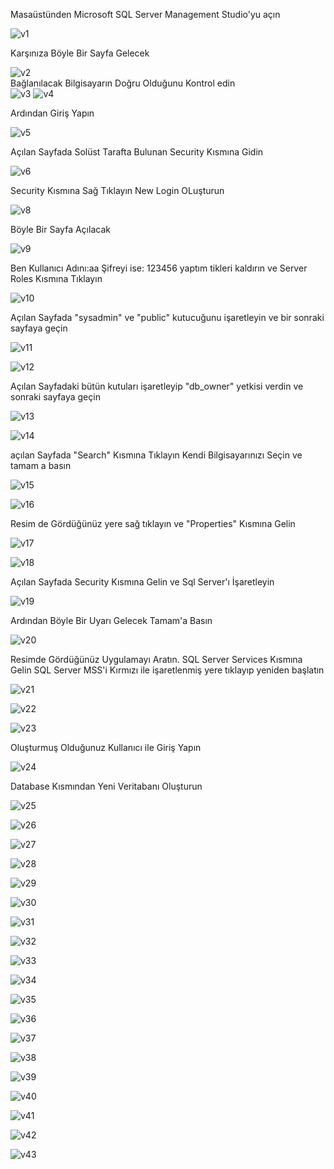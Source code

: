 Masaüstünden Microsoft SQL Server Management Studio'yu açın

![v1](https://github.com/user-attachments/assets/46cca691-5227-43ca-aa2d-4a9528a07674) <br>

Karşınıza Böyle Bir Sayfa Gelecek

![v2](https://github.com/user-attachments/assets/dee06f10-0a03-469b-9f78-6f86578ed1aa) <br>
Bağlanılacak Bilgisayarın Doğru Olduğunu Kontrol edin <br>
![v3](https://github.com/user-attachments/assets/ee0d1810-331d-4474-a573-bc5345971275)
![v4](https://github.com/user-attachments/assets/ba07c267-e789-433e-bedc-41adbaf3d57d) <br>

Ardından Giriş Yapın <br> 

![v5](https://github.com/user-attachments/assets/116b8b41-ea40-45c4-b58f-0122b2bde360) <br>

Açılan Sayfada Solüst Tarafta Bulunan Security Kısmına Gidin <br>

![v6](https://github.com/user-attachments/assets/fc5b984e-75e4-4147-90dd-441a4399ad8d) <br>

Security Kısmına Sağ Tıklayın New Login OLuşturun

![v8](https://github.com/user-attachments/assets/954ca607-b63e-4c9c-a8b0-8628a40684e5) <br>

Böyle Bir Sayfa Açılacak

![v9](https://github.com/user-attachments/assets/3f3e0644-5d1e-43fb-949e-1675cca7e8f1) <br>

Ben Kullanıcı Adını:aa Şifreyi ise: 123456 yaptım tikleri kaldırın ve Server Roles Kısmına Tıklayın

![v10](https://github.com/user-attachments/assets/8792d1ad-227b-4d98-a450-07dfef3cbbd1) <br>

Açılan Sayfada "sysadmin" ve "public" kutucuğunu işaretleyin ve bir sonraki sayfaya geçin

![v11](https://github.com/user-attachments/assets/53a1f893-502a-4d34-8a83-fb3b9b6b6032) <br>

![v12](https://github.com/user-attachments/assets/54932ad7-ee27-47c9-9d2a-c780681135e6) <br>

Açılan Sayfadaki bütün kutuları işaretleyip "db_owner" yetkisi verdin ve sonraki sayfaya geçin

![v13](https://github.com/user-attachments/assets/c63dcf2a-451c-435d-b873-81040661184b) <br>

![v14](https://github.com/user-attachments/assets/2c29aa43-7bd4-4e71-82a9-722047ab84e0) <br>

açılan Sayfada "Search" Kısmına Tıklayın Kendi Bilgisayarınızı Seçin ve tamam a basın

![v15](https://github.com/user-attachments/assets/959ce5a5-6ad6-44ef-8785-45e8e42ed3d5) <br>

![v16](https://github.com/user-attachments/assets/21a491cf-6a7f-4a0b-b452-74bd2036c6a6) <br>

Resim de Gördüğünüz yere sağ tıklayın ve "Properties" Kısmına Gelin

![v17](https://github.com/user-attachments/assets/2b8157f6-70f8-4f9f-92d4-ba7240cb9b78)

![v18](https://github.com/user-attachments/assets/db13b529-e17a-41ae-a6f5-ca940d4d4ee7)

Açılan Sayfada Security Kısmına Gelin ve Sql Server'ı İşaretleyin

![v19](https://github.com/user-attachments/assets/b6331abc-327a-4174-bf56-024426649b94)

Ardından Böyle Bir Uyarı Gelecek Tamam'a Basın

![v20](https://github.com/user-attachments/assets/7c555dc9-dbb9-4fab-bcb7-947963c53f4a)

Resimde Gördüğünüz Uygulamayı Aratın. SQL Server Services Kısmına Gelin SQL Server MSS'i Kırmızı ile işaretlenmiş yere tıklayıp yeniden başlatın

![v21](https://github.com/user-attachments/assets/d4b5cfff-ea68-4a56-a248-ee96c97d689e)

![v22](https://github.com/user-attachments/assets/88d15858-22d4-407c-b3ed-1b4b2566ad75)

![v23](https://github.com/user-attachments/assets/d91d5608-28ac-4941-921b-a5ee1025db93)

Oluşturmuş Olduğunuz Kullanıcı ile Giriş Yapın

![v24](https://github.com/user-attachments/assets/2eb592fc-59af-4b62-a625-524f58975ed8)

Database Kısmından Yeni Veritabanı Oluşturun

![v25](https://github.com/user-attachments/assets/16378a9b-a3c5-44d4-aadd-0dc7d3d53713)

![v26](https://github.com/user-attachments/assets/2357d127-5b3e-41f4-b210-bbf3c732439d)

![v27](https://github.com/user-attachments/assets/94166302-7f43-45b0-8090-8d5c55a3f128)

![v28](https://github.com/user-attachments/assets/c74c981a-2d6d-4198-94ae-1e21e5953450)

![v29](https://github.com/user-attachments/assets/d40400e9-1338-4a06-a6df-075f99d3d829)

![v30](https://github.com/user-attachments/assets/42d2dc4b-f487-417e-a521-05624f5ec4f4)

![v31](https://github.com/user-attachments/assets/a7dcb46b-493b-48ea-8674-21e50633b8fa)

![v32](https://github.com/user-attachments/assets/3bdb34bd-1511-472d-9106-e526efe263da)

![v33](https://github.com/user-attachments/assets/9fb34b6b-1dae-46fa-8c88-5da7e905ea58)

![v34](https://github.com/user-attachments/assets/547d6160-f5b2-4332-9eb9-e335444bbfb3)

![v35](https://github.com/user-attachments/assets/0e7cb5c6-1f55-45e7-8d34-a7a900c6be20)

![v36](https://github.com/user-attachments/assets/d43b95f7-33d5-4efc-8764-df558b3f3d20)

![v37](https://github.com/user-attachments/assets/245dd3ea-0066-4f4b-92ef-9528f43d5fb2)

![v38](https://github.com/user-attachments/assets/2a414a29-bab4-4c43-abcc-34e380a63cfc)

![v39](https://github.com/user-attachments/assets/6fa50096-09a4-4be3-b162-6076fd1afe01)

![v40](https://github.com/user-attachments/assets/eab86b1f-73a2-4676-9eb5-946ee178e937)

![v41](https://github.com/user-attachments/assets/c6f14f2c-9b79-45dd-8462-2d3940f8811c)

![v42](https://github.com/user-attachments/assets/c2537536-c079-42fb-b508-260dc72ff3fb)

![v43](https://github.com/user-attachments/assets/77709450-78d0-46ad-8e6a-0fe3975697e0)

